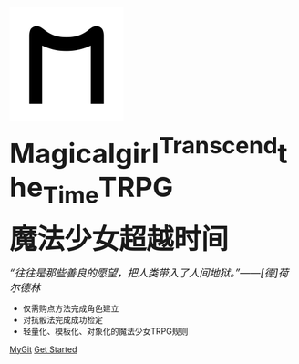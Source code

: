 <head>
<meta name="viewport" content="width=device-width,initial-scale=0.5, minimum-scale=0.1, maximum-scale=1.0, user-scalable=no"/>
</head>
<body>

<img src="M.svg" style="zoom:50%" />
<p><strong><font size= 7 >Magicalgirl<sup>Transcend</sup>the<sub>Time</sub>TRPG</font></strong></p>
<p><strong><font size = 8 face = 'Arial' !important>魔法少女超越时间</font></strong></p>

<p><font size = 4><i>“往往是那些善良的愿望，把人类带入了人间地狱。”——[德]荷尔德林</i></font></>

- 仅需购点方法完成角色建立
- 对抗骰法完成成功检定
- 轻量化、模板化、对象化的魔法少女TRPG规则

[MyGit](https://whiteloran.github.io/)
[Get Started](home.md)

</body>

